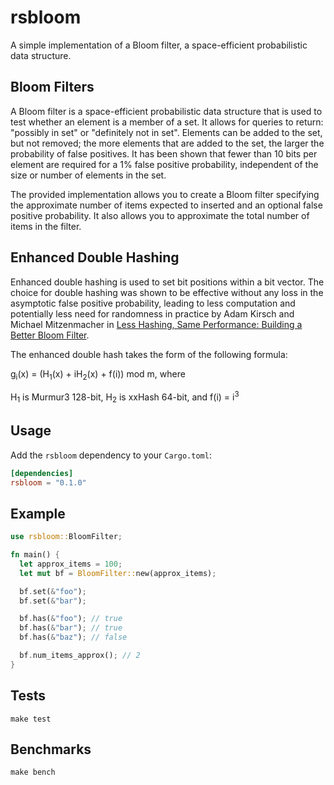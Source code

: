 # rsbloom

A simple implementation of a Bloom filter, a space-efficient probabilistic data
structure.

## Bloom Filters

A Bloom filter is a space-efficient probabilistic data structure that is
used to test whether an element is a member of a set. It allows for queries
to return: "possibly in set" or "definitely not in set". Elements can be
added to the set, but not removed; the more elements that are added to the
set, the larger the probability of false positives. It has been shown that
fewer than 10 bits per element are required for a 1% false positive
probability, independent of the size or number of elements in the set.

The provided implementation allows you to create a Bloom filter specifying
the approximate number of items expected to inserted and an optional false
positive probability. It also allows you to approximate the total number of
items in the filter.

## Enhanced Double Hashing

Enhanced double hashing is used to set bit positions within a bit vector.
The choice for double hashing was shown to be effective without any loss in
the asymptotic false positive probability, leading to less computation and
potentially less need for randomness in practice by Adam Kirsch and
Michael Mitzenmacher in [Less Hashing, Same Performance: Building a Better Bloom Filter](http://citeseerx.ist.psu.edu/viewdoc/download?doi=10.1.1.152.579&rep=rep1&type=pdf).

The enhanced double hash takes the form of the following formula:

g<sub>i</sub>(x) = (H<sub>1</sub>(x) + iH<sub>2</sub>(x) + f(i)) mod m, where

H<sub>1</sub>
is Murmur3 128-bit, H<sub>2</sub> is xxHash 64-bit, and f(i) = i<sup>3</sup>

## Usage

Add the `rsbloom` dependency to your `Cargo.toml`:

```toml
[dependencies]
rsbloom = "0.1.0"
```

## Example

```rust
use rsbloom::BloomFilter;

fn main() {
  let approx_items = 100;
  let mut bf = BloomFilter::new(approx_items);

  bf.set(&"foo");
  bf.set(&"bar");

  bf.has(&"foo"); // true
  bf.has(&"bar"); // true
  bf.has(&"baz"); // false

  bf.num_items_approx(); // 2
}
```

## Tests

```shell
make test
```

## Benchmarks

```shell
make bench
```
